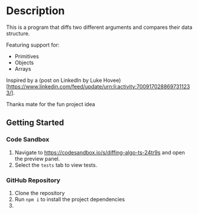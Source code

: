 # Description

This is a program that diffs two different arguments and compares their data structure.

Featuring support for:
- Primitives
- Objects
- Arrays

Inspired by a (post on LinkedIn by Luke Hovee)[https://www.linkedin.com/feed/update/urn:li:activity:7009170288697311233/].

Thanks mate for the fun project idea

## Getting Started

### Code Sandbox
1. Navigate to https://codesandbox.io/s/diffing-algo-ts-24tr9s and open the preview panel.
2. Select the `tests` tab to view tests.

### GitHub Repository
1. Clone the repository
2. Run `npm i` to install the project dependencies
3. 
